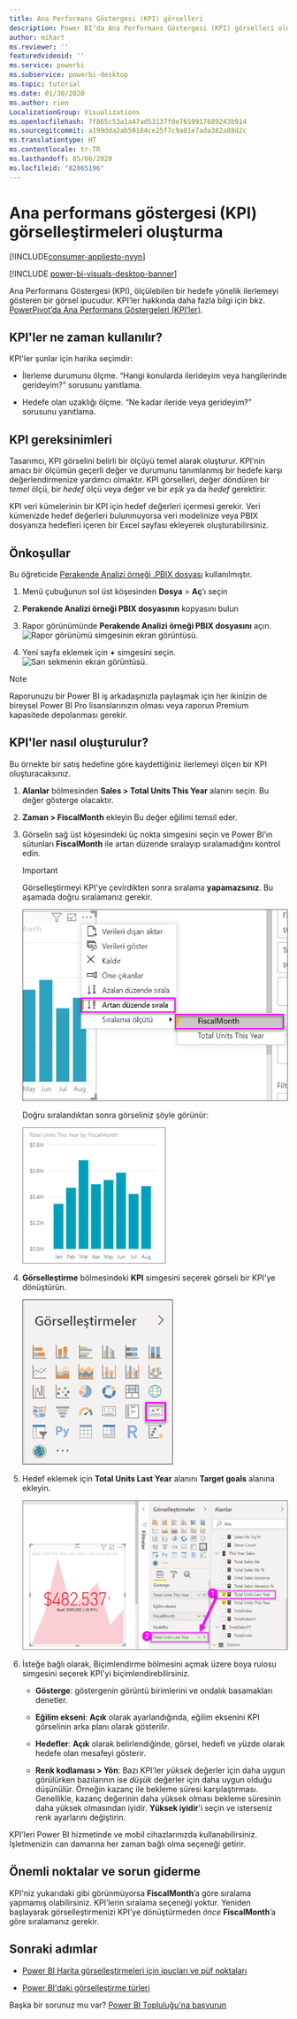 ```yaml
---
title: Ana Performans Göstergesi (KPI) görselleri
description: Power BI’da Ana Performans Göstergesi (KPI) görselleri oluşturma
author: mihart
ms.reviewer: ''
featuredvideoid: ''
ms.service: powerbi
ms.subservice: powerbi-desktop
ms.topic: tutorial
ms.date: 01/30/2020
ms.author: rien
LocalizationGroup: Visualizations
ms.openlocfilehash: 7f865c53a1a47ad53137f0e7659917689243b914
ms.sourcegitcommit: a199dda2ab50184ce25f7c9a01e7ada382a88d2c
ms.translationtype: HT
ms.contentlocale: tr-TR
ms.lasthandoff: 05/06/2020
ms.locfileid: "82865196"
---
```

# <a name="create-key-performance-indicator-kpi-visualizations"></a>Ana performans göstergesi (KPI) görselleştirmeleri oluşturma

[!INCLUDE[consumer-appliesto-nyyn](../includes/consumer-appliesto-nyyn.md)]

[!INCLUDE [power-bi-visuals-desktop-banner](../includes/power-bi-visuals-desktop-banner.md)]

Ana Performans Göstergesi (KPI), ölçülebilen bir hedefe yönelik ilerlemeyi gösteren bir görsel ipucudur. KPI’ler hakkında daha fazla bilgi için bkz. [PowerPivot’da Ana Performans Göstergeleri (KPI’ler)](/previous-versions/sql/sql-server-2012/hh272050(v=sql.110)).


## <a name="when-to-use-a-kpi"></a>KPI'ler ne zaman kullanılır?

KPI'ler şunlar için harika seçimdir:

* İlerleme durumunu ölçme. “Hangi konularda ilerideyim veya hangilerinde gerideyim?” sorusunu yanıtlama.

* Hedefe olan uzaklığı ölçme. “Ne kadar ileride veya gerideyim?” sorusunu yanıtlama.

## <a name="kpi-requirements"></a>KPI gereksinimleri

Tasarımcı, KPI görselini belirli bir ölçüyü temel alarak oluşturur. KPI’nin amacı bir ölçümün geçerli değer ve durumunu tanımlanmış bir hedefe karşı değerlendirmenize yardımcı olmaktır. KPI görselleri, değer döndüren bir *temel* ölçü, bir *hedef* ölçü veya değer ve bir *eşik* ya da *hedef* gerektirir.

KPI veri kümelerinin bir KPI için hedef değerleri içermesi gerekir. Veri kümenizde hedef değerleri bulunmuyorsa veri modelinize veya PBIX dosyanıza hedefleri içeren bir Excel sayfası ekleyerek oluşturabilirsiniz.

## <a name="prerequisites"></a>Önkoşullar

Bu öğreticide [Perakende Analizi örneği .PBIX dosyası](https://download.microsoft.com/download/9/6/D/96DDC2FF-2568-491D-AAFA-AFDD6F763AE3/Retail%20Analysis%20Sample%20PBIX.pbix) kullanılmıştır.

1. Menü çubuğunun sol üst köşesinden **Dosya** > **Aç**’ı seçin

1. **Perakende Analizi örneği PBIX dosyasının** kopyasını bulun

1. Rapor görünümünde **Perakende Analizi örneği PBIX dosyasını** açın. ![Rapor görünümü simgesinin ekran görüntüsü.](media/power-bi-visualization-kpi/power-bi-report-view.png)

1. Yeni sayfa eklemek için **+** simgesini seçin. ![Sarı sekmenin ekran görüntüsü.](media/power-bi-visualization-kpi/power-bi-yellow-tab.png)

> [!NOTE]
> Raporunuzu bir Power BI iş arkadaşınızla paylaşmak için her ikinizin de bireysel Power BI Pro lisanslarınızın olması veya raporun Premium kapasitede depolanması gerekir.    

## <a name="how-to-create-a-kpi"></a>KPI'ler nasıl oluşturulur?

Bu örnekte bir satış hedefine göre kaydettiğiniz ilerlemeyi ölçen bir KPI oluşturacaksınız.

1. **Alanlar** bölmesinden **Sales > Total Units This Year** alanını seçin.  Bu değer gösterge olacaktır.

1. **Zaman > FiscalMonth** ekleyin  Bu değer eğilimi temsil eder.

1. Görselin sağ üst köşesindeki üç nokta simgesini seçin ve Power BI’ın sütunları **FiscalMonth** ile artan düzende sıralayıp sıralamadığını kontrol edin.

    > [!IMPORTANT]
    > Görselleştirmeyi KPI'ye çevirdikten sonra sıralama **yapamazsınız**. Bu aşamada doğru sıralamanız gerekir.

    ![Artan düzende sıralama ve FiscalMonth seçeneklerinin belirlendiği genişletilmiş üç nokta menüsünün ekran görüntüsü.](media/power-bi-visualization-kpi/power-bi-ascending-by-fiscal-month.png)

    Doğru sıralandıktan sonra görseliniz şöyle görünür:

    ![Görselin doğru sıralandığı ekran görüntüsü.](media/power-bi-visualization-kpi/power-bi-chart.png)

1. **Görselleştirme** bölmesindeki **KPI** simgesini seçerek görseli bir KPI'ye dönüştürün.

    ![KPI simgesinin öne çıkarıldığı Görselleştirmeler bölmesinin ekran görüntüsü.](media/power-bi-visualization-kpi/power-bi-kpi-template.png)

1. Hedef eklemek için **Total Units Last Year** alanını **Target goals** alanına ekleyin.

    ![Değerlerin belirtildiği, tamamlanmış KPI görseli ve Alanlar bölmesinin ekran görüntüsü.](media/power-bi-visualization-kpi/power-bi-kpi-done.png)

1. İsteğe bağlı olarak, Biçimlendirme bölmesini açmak üzere boya rulosu simgesini seçerek KPI'yi biçimlendirebilirsiniz.

    * **Gösterge**: göstergenin görüntü birimlerini ve ondalık basamakları denetler.

    * **Eğilim ekseni**: **Açık** olarak ayarlandığında, eğilim eksenini KPI görselinin arka planı olarak gösterilir.  

    * **Hedefler**: **Açık** olarak belirlendiğinde, görsel, hedefi ve yüzde olarak hedefe olan mesafeyi gösterir.

    * **Renk kodlaması > Yön**: Bazı KPI'ler *yüksek* değerler için daha uygun görülürken bazılarının ise *düşük* değerler için daha uygun olduğu düşünülür. Örneğin kazanç ile bekleme süresi karşılaştırması. Genellikle, kazanç değerinin daha yüksek olması bekleme süresinin daha yüksek olmasından iyidir. **Yüksek iyidir**'i seçin ve isterseniz renk ayarlarını değiştirin.

KPI’leri Power BI hizmetinde ve mobil cihazlarınızda kullanabilirsiniz. İşletmenizin can damarına her zaman bağlı olma seçeneği getirir.

## <a name="considerations-and-troubleshooting"></a>Önemli noktalar ve sorun giderme

KPI'niz yukarıdaki gibi görünmüyorsa **FiscalMonth**’a göre sıralama yapmamış olabilirsiniz. KPI’lerin sıralama seçeneği yoktur. Yeniden başlayarak görselleştirmenizi KPI’ye dönüştürmeden *önce* **FiscalMonth**’a göre sıralamanız gerekir.

## <a name="next-steps"></a>Sonraki adımlar

* [Power BI Harita görselleştirmeleri için ipuçları ve püf noktaları](power-bi-map-tips-and-tricks.md)

* [Power BI'daki görselleştirme türleri](power-bi-visualization-types-for-reports-and-q-and-a.md)

Başka bir sorunuz mu var? [Power BI Topluluğu'na başvurun](https://community.powerbi.com/)
